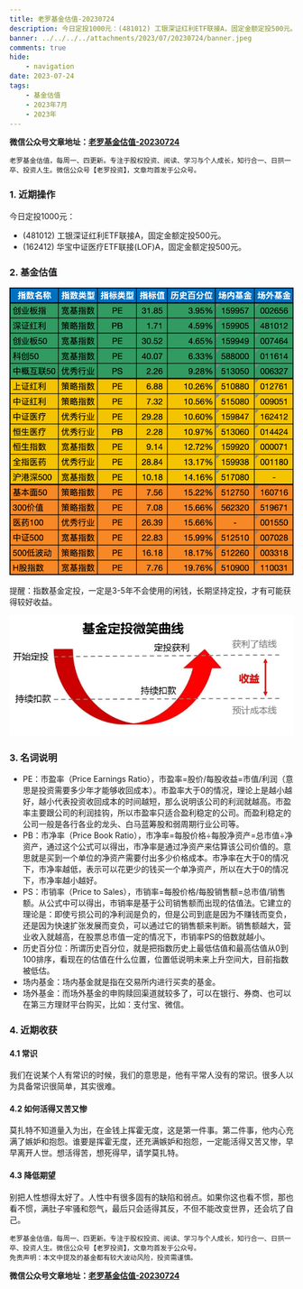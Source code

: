 ```yaml
---
title: 老罗基金估值-20230724
description: 今日定投1000元：(481012) 工银深证红利ETF联接A，固定金额定投500元。(162412) 华宝中证医疗ETF联接(LOF)A，固定金额定投500元。常识：我们在说某个人有常识的时候，我们的意思是，他有平常人没有的常识。很多人以为具备常识很简单，其实很难。
banner: ../../../../attachments/2023/07/20230724/banner.jpeg
comments: true
hide:
    - navigation
date: 2023-07-24
tags:
    - 基金估值
    - 2023年7月
    - 2023年
---
```


__微信公众号文章地址：[老罗基金估值-20230724](https://mp.weixin.qq.com/s/Ku8Tl7xi4w-ld6tJvO6hXg)__

```
老罗基金估值，每周一、四更新。专注于股权投资、阅读、学习与个人成长，知行合一、日拱一卒、投资人生。微信公众号【老罗投资】，文章均首发于公众号。
```

### 1. 近期操作

今日定投1000元：

+ (481012) 工银深证红利ETF联接A，固定金额定投500元。
+ (162412) 华宝中证医疗ETF联接(LOF)A，固定金额定投500元。

### 2. 基金估值

![低估值指数基金(当前估值便宜适合定投)](../../../attachments/2023/07/20230724/1.png)

<p class="smile_curve_notice">
    提醒：指数基金定投，一定是3-5年不会使用的闲钱，长期坚持定投，才有可能获得较好收益。
</p>

![基金定投微笑曲线](../../../assets/images/smile_curve.jpeg)

### 3. 名词说明

+ PE：市盈率（Price Earnings Ratio），市盈率=股价/每股收益=市值/利润（意思是投资需要多少年才能够收回成本）。市盈率大于0的情况，理论上是越小越好，越小代表投资收回成本的时间越短，那么说明该公司的利润就越高。市盈率主要跟公司的利润挂钩，所以市盈率只适合盈利稳定的公司。而盈利稳定的公司一般是各行各业的龙头、白马蓝筹股和弱周期行业公司等。
+ PB：市净率（Price Book Ratio），市净率=每股价格÷每股净资产=总市值÷净资产，通过这个公式可以得出，市净率是通过净资产来估算该公司价值的。意思就是买到一个单位的净资产需要付出多少价格成本。市净率在大于0的情况下，市净率越低，表示可以花更少的钱买一个单净资产，所以在大于0的情况下，市净率越小越好。
+ PS：市销率（Price to Sales），市销率=每股价格/每股销售额=总市值/销售额。从公式中可以得出，市销率是基于公司销售额而出现的估值法。它建立的理论是：即使亏损公司的净利润是负的，但是公司到底是因为不赚钱而变负，还是因为快速扩张发展而变负，可以通过它的销售额来判断。销售额越大，营业收入就越高，在股票总市值一定的情况下，市销率PS的倍数就越小。
+ 历史百分位：所谓历史百分位，就是把指数历史上最低估值和最高估值从0到100排序，看现在的估值在什么位置，位置低说明未来上升空间大，目前指数被低估。
+ 场内基金：场内基金就是指在交易所内进行买卖的基金。
+ 场外基金：而场外基金的申购赎回渠道就较多了，可以在银行、券商、也可以在第三方理财平台购买，比如：支付宝、微信。

### 4. 近期收获

#### 4.1 常识

我们在说某个人有常识的时候，我们的意思是，他有平常人没有的常识。很多人以为具备常识很简单，其实很难。

#### 4.2 如何活得又苦又惨

莫扎特不知道量入为出，在金钱上挥霍无度，这是第一件事。第二件事，他内心充满了嫉妒和抱怨。谁要是挥霍无度，还充满嫉妒和抱怨，一定能活得又苦又惨，早早离开人世。想活得苦，想死得早，请学莫扎特。

#### 4.3 降低期望

别把人性想得太好了。人性中有很多固有的缺陷和弱点。如果你这也看不惯，那也看不惯，满肚子牢骚和怨气，最后只会适得其反，不但不能改变世界，还会坑了自己。

```
老罗基金估值，每周一、四更新。专注于股权投资、阅读、学习与个人成长，知行合一、日拱一卒、投资人生。微信公众号【老罗投资】，文章均首发于公众号。
免责声明：本文中提及的基金都有较大波动风险，投资需谨慎。
```

__微信公众号文章地址：[老罗基金估值-20230724](https://mp.weixin.qq.com/s/Ku8Tl7xi4w-ld6tJvO6hXg)__